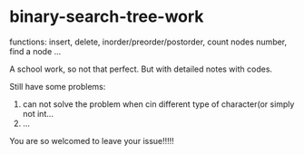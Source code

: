 # binary-search-tree-work
functions: insert, delete, inorder/preorder/postorder, count nodes number, find a node ...

A school work, so not that perfect.
But with detailed notes with codes.

Still have some problems: 
1. can not solve the problem when cin different type of character(or simply not int...
2. ...

You are so welcomed to leave your issue!!!!!
